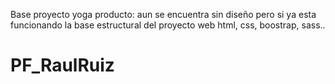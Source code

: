 Base proyecto yoga producto:
aun se encuentra sin diseño pero si ya esta funcionando la base estructural del proyecto web
html, css, boostrap, sass..
# PF_RaulRuiz

